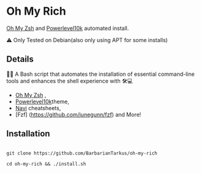 
# Oh My Rich


[Oh My Zsh](https://ohmyz.sh/) and [Powerlevel10k](https://github.com/romkatv/powerlevel10k) automated install.

⚠️ Only Tested on Debian(also only using APT for some installs)



Details
--
🚀🔧 A Bash script that automates the installation of essential command-line tools and enhances the shell experience with 🛠️💻
* [Oh My Zsh](https://ohmyz.sh/) , 
* [Powerlevel10k](https://github.com/romkatv/powerlevel10k)theme, 
* [Navi](https://github.com/denisidoro/navi) cheatsheets, 
* [Fzf] (https://github.com/junegunn/fzf) 
and More! 


## Installation


```

git clone https://github.com/BarbarianTarkus/oh-my-rich

cd oh-my-rich && ./install.sh
```

